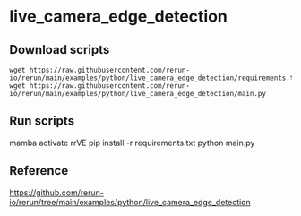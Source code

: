 # live_camera_edge_detection

## Download scripts
```
wget https://raw.githubusercontent.com/rerun-io/rerun/main/examples/python/live_camera_edge_detection/requirements.txt
wget https://raw.githubusercontent.com/rerun-io/rerun/main/examples/python/live_camera_edge_detection/main.py

```


## Run scripts
mamba activate rrVE
pip install -r requirements.txt
python main.py


## Reference
https://github.com/rerun-io/rerun/tree/main/examples/python/live_camera_edge_detection

